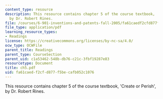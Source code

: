 ```yaml
---
content_type: resource
description: This resource contains chapter 5 of the course textbook, 'Create or Perish',
  by Dr. Robert Rines.
file: /courses/6-901-inventions-and-patents-fall-2005/fa61caedf2cfd877f5becafb052c1076_ch5.pdf
file_type: application/pdf
learning_resource_types:
- Readings
license: https://creativecommons.org/licenses/by-nc-sa/4.0/
ocw_type: OCWFile
parent_title: Readings
parent_type: CourseSection
parent_uid: c1a53462-548b-db76-c21c-3fbf19287e83
resourcetype: Document
title: ch5.pdf
uid: fa61caed-f2cf-d877-f5be-cafb052c1076
---
```

This resource contains chapter 5 of the course textbook, 'Create or Perish', by Dr. Robert Rines.